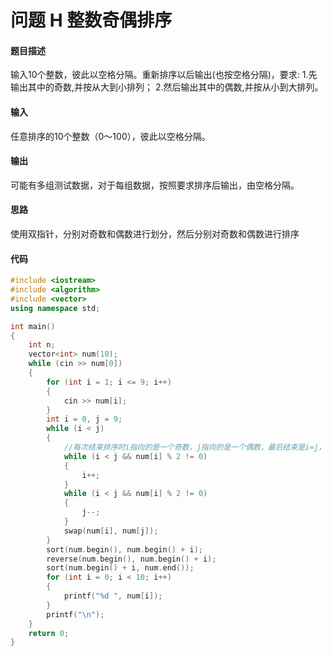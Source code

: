 # 问题 H 整数奇偶排序


#### 题目描述

输入10个整数，彼此以空格分隔。重新排序以后输出(也按空格分隔)，要求:
1.先输出其中的奇数,并按从大到小排列；
2.然后输出其中的偶数,并按从小到大排列。

#### 输入

任意排序的10个整数（0～100），彼此以空格分隔。

#### 输出

可能有多组测试数据，对于每组数据，按照要求排序后输出，由空格分隔。

#### 思路

使用双指针，分别对奇数和偶数进行划分，然后分别对奇数和偶数进行排序

#### 代码

````c++
#include <iostream>
#include <algorithm>
#include <vector>
using namespace std;

int main()
{
    int n;
    vector<int> num(10);
    while (cin >> num[0])
    {
        for (int i = 1; i <= 9; i++)
        {
            cin >> num[i];
        }
        int i = 0, j = 9;
        while (i < j)
        {
            //每次结束排序时i指向的是一个奇数，j指向的是一个偶数，最后结束是i=j，因此i指向的是一个偶数
            while (i < j && num[i] % 2 != 0)
            {
                i++;
            }
            while (i < j && num[i] % 2 != 0)
            {
                j--;
            }
            swap(num[i], num[j]);
        }
        sort(num.begin(), num.begin() + i);
        reverse(num.begin(), num.begin() + i);
        sort(num.begin() + i, num.end());
        for (int i = 0; i < 10; i++)
        {
            printf("%d ", num[i]);
        }
        printf("\n");
    }
    return 0;
}
````


